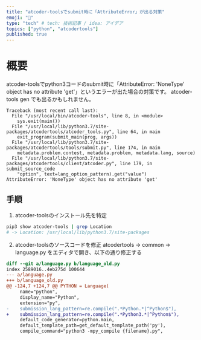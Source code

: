 ```yaml
---
title: "atcoder-toolsでsubmit時に「AttributeError」が出る対策"
emoji: "🕌"
type: "tech" # tech: 技術記事 / idea: アイデア
topics: ["python", "atcodertools"]
published: true
---
```

# 概要
atcoder-toolsでpython3コードのsubmit時に「AttributeError: 'NoneType' object has no attribute 'get'」というエラーが出た場合の対策です。
atcoder-tools gen でも出るかもしれません。

```
Traceback (most recent call last):
  File "/usr/local/bin/atcoder-tools", line 8, in <module>
    sys.exit(main())
  File "/usr/local/lib/python3.7/site-packages/atcodertools/atcoder_tools.py", line 64, in main
    exit_program(submit_main(prog, args))
  File "/usr/local/lib/python3.7/site-packages/atcodertools/tools/submit.py", line 174, in main
    metadata.problem.contest, metadata.problem, metadata.lang, source)
  File "/usr/local/lib/python3.7/site-packages/atcodertools/client/atcoder.py", line 179, in submit_source_code
    "option", text=lang_option_pattern).get("value")
AttributeError: 'NoneType' object has no attribute 'get'
```
## 手順
1. atcoder-toolsのインストール先を特定
```bash
pip3 show atcoder-tools | grep Location
# -> Location: /usr/local/lib/python3.7/site-packages
```

2. atcoder-toolsのソースコードを修正
atcodertools -> common -> language.py をエディタで開き、以下の通り修正する

```diff python
diff --git a/language.py b/language_old.py
index 2589016..4eb275d 100644
--- a/language.py
+++ b/language_old.py
@@ -124,7 +124,7 @@ PYTHON = Language(
     name="python",
     display_name="Python",
     extension="py",
-    submission_lang_pattern=re.compile(".*Python.*|^Python$"),
+    submission_lang_pattern=re.compile(".*Python3.*|^Python$"),
     default_code_generator=python.main,
     default_template_path=get_default_template_path('py'),
     compile_command="python3 -mpy_compile {filename}.py",
```
